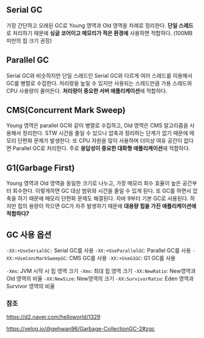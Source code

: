 ## Serial GC

가장 간단하고 오래된 GC로 Young 영역과 Old 영역을 차례로 정리한다. **단일 스레드**로 처리하기 때문에 **싱글 코어이고 메모리가 적은 환경에** 사용하면 적합하다. (100MB 미만의 힙 크기 권장)

## Parallel GC

Serial GC와 비슷하지만 단일 스레드인 Serial GC와 다르게 여러 스레드를 이용해서 GC를 병렬로 수집한다. 처리량을 높일 수 있지만 사용되는 스레드만큼 가용 스레드와 CPU 사용량이 줄어든다. **처리량이 중요한 서버 애플리케이션**에 적합하다.

## CMS(Concurrent Mark Sweep)

Young 영역은 parallel GC와 같이 병렬로 수집하고, Old 영역은 CMS 알고리즘을 사용해서 정리한다. STW 시간을 줄일 수 있으나 압축과 정리하는 단계가 없기 때문에 메모리 단편화 문제가 발생한다. 또 CPU 자원을 많이 사용하며 더이상 여유 공간이 없다면 Parallel GC로 처리한다. 주로 **응답성이 중요한 대화형 애플리케이션**에 적합하다.

## G1(Garbage First)

Young 영역과 Old 영역을 동일한 크기로 나누고, 가장 메모리 회수 효율이 높은 공간부터 회수한다. 이렇게하면 GC 대상 범위와 시간을 줄일 수 있게 된다. 또 GC를 하면서 압축을 하기 때문에 메모리 단편화 문제도 해결된다. 자바 9부터 기본 GC로 사용된다. 하지만 힙의 용량이 작으면 GC가 자주 발생하기 때문에 **대용량 힙을 가진 애플리케이션에 적합하다7**

## GC 사용 옵션

`-XX:+UseSerialGC:` Serial GC를 사용
`-XX:+UseParallelGC`: Parallel GC를 사용
`-XX:+UseConcMarkSweepGC`: CMS GC를 사용
`-XX:+UseG1GC`: G1 GC를 사용

`-Xms`: JVM 시작 시 힙 영역 크기
`-Xmx`: 최대 힙 영역 크기
`-XX:NewRatio`: New영역과 Old 영역의 비율
`-XX:NewSize`: New영역의 크기
`-XX:SurvivorRatio`: Eden 영역과 Survivor 영역의 비율

### 참조

https://d2.naver.com/helloworld/1329

https://velog.io/@gehwan96/Garbage-CollectionGC-2#zgc